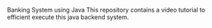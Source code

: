 Banking System using Java
This repository contains a video tutorial to efficient execute this java backend system.
